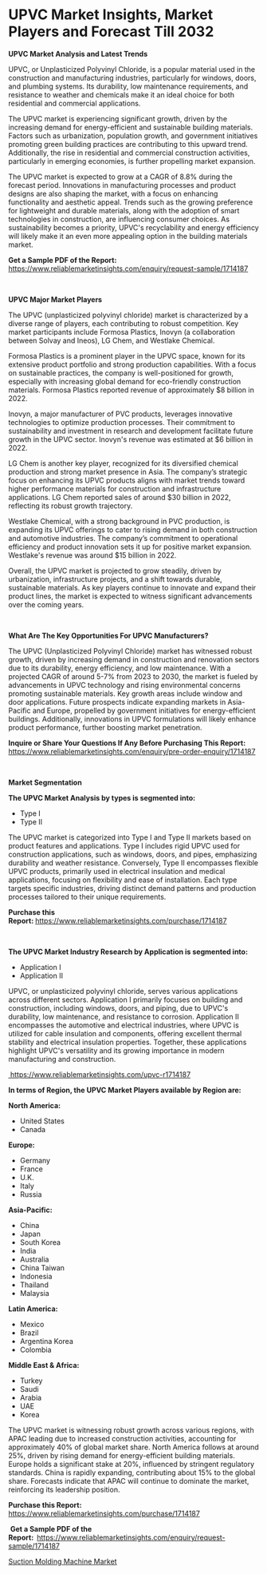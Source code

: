 <p><h1>UPVC Market Insights, Market Players and Forecast Till 2032</h1></p><p><strong>UPVC Market Analysis and Latest Trends</strong></p>
<p><p>UPVC, or Unplasticized Polyvinyl Chloride, is a popular material used in the construction and manufacturing industries, particularly for windows, doors, and plumbing systems. Its durability, low maintenance requirements, and resistance to weather and chemicals make it an ideal choice for both residential and commercial applications.</p><p>The UPVC market is experiencing significant growth, driven by the increasing demand for energy-efficient and sustainable building materials. Factors such as urbanization, population growth, and government initiatives promoting green building practices are contributing to this upward trend. Additionally, the rise in residential and commercial construction activities, particularly in emerging economies, is further propelling market expansion.</p><p>The UPVC market is expected to grow at a CAGR of 8.8% during the forecast period. Innovations in manufacturing processes and product designs are also shaping the market, with a focus on enhancing functionality and aesthetic appeal. Trends such as the growing preference for lightweight and durable materials, along with the adoption of smart technologies in construction, are influencing consumer choices. As sustainability becomes a priority, UPVC's recyclability and energy efficiency will likely make it an even more appealing option in the building materials market.</p></p>
<p><strong>Get a Sample PDF of the Report:&nbsp;</strong> <a href="https://www.reliablemarketinsights.com/enquiry/request-sample/1714187?utm_campaign=2624&utm_medium=2&utm_source=Github&utm_content=ia&utm_term=28032025&utm_id=upvc">https://www.reliablemarketinsights.com/enquiry/request-sample/1714187</a></p>
<p>&nbsp;</p>
<p><strong>UPVC Major Market Players</strong></p>
<p><p>The UPVC (unplasticized polyvinyl chloride) market is characterized by a diverse range of players, each contributing to robust competition. Key market participants include Formosa Plastics, Inovyn (a collaboration between Solvay and Ineos), LG Chem, and Westlake Chemical.</p><p>Formosa Plastics is a prominent player in the UPVC space, known for its extensive product portfolio and strong production capabilities. With a focus on sustainable practices, the company is well-positioned for growth, especially with increasing global demand for eco-friendly construction materials. Formosa Plastics reported revenue of approximately $8 billion in 2022.</p><p>Inovyn, a major manufacturer of PVC products, leverages innovative technologies to optimize production processes. Their commitment to sustainability and investment in research and development facilitate future growth in the UPVC sector. Inovyn's revenue was estimated at $6 billion in 2022.</p><p>LG Chem is another key player, recognized for its diversified chemical production and strong market presence in Asia. The company’s strategic focus on enhancing its UPVC products aligns with market trends toward higher performance materials for construction and infrastructure applications. LG Chem reported sales of around $30 billion in 2022, reflecting its robust growth trajectory.</p><p>Westlake Chemical, with a strong background in PVC production, is expanding its UPVC offerings to cater to rising demand in both construction and automotive industries. The company’s commitment to operational efficiency and product innovation sets it up for positive market expansion. Westlake's revenue was around $15 billion in 2022.</p><p>Overall, the UPVC market is projected to grow steadily, driven by urbanization, infrastructure projects, and a shift towards durable, sustainable materials. As key players continue to innovate and expand their product lines, the market is expected to witness significant advancements over the coming years.</p></p>
<p>&nbsp;</p>
<p><strong>What Are The Key Opportunities For UPVC Manufacturers?</strong></p>
<p><p>The UPVC (Unplasticized Polyvinyl Chloride) market has witnessed robust growth, driven by increasing demand in construction and renovation sectors due to its durability, energy efficiency, and low maintenance. With a projected CAGR of around 5-7% from 2023 to 2030, the market is fueled by advancements in UPVC technology and rising environmental concerns promoting sustainable materials. Key growth areas include window and door applications. Future prospects indicate expanding markets in Asia-Pacific and Europe, propelled by government initiatives for energy-efficient buildings. Additionally, innovations in UPVC formulations will likely enhance product performance, further boosting market penetration.</p></p>
<p><strong>Inquire or Share Your Questions If Any Before Purchasing This Report:</strong> <a href="https://www.reliablemarketinsights.com/enquiry/pre-order-enquiry/1714187?utm_campaign=2624&utm_medium=2&utm_source=Github&utm_content=ia&utm_term=28032025&utm_id=upvc">https://www.reliablemarketinsights.com/enquiry/pre-order-enquiry/1714187</a></p>
<p>&nbsp;</p>
<p><strong>Market Segmentation</strong></p>
<p><strong>The UPVC Market Analysis by types is segmented into:</strong></p>
<p><ul><li>Type I</li><li>Type II</li></ul></p>
<p><p>The UPVC market is categorized into Type I and Type II markets based on product features and applications. Type I includes rigid UPVC used for construction applications, such as windows, doors, and pipes, emphasizing durability and weather resistance. Conversely, Type II encompasses flexible UPVC products, primarily used in electrical insulation and medical applications, focusing on flexibility and ease of installation. Each type targets specific industries, driving distinct demand patterns and production processes tailored to their unique requirements.</p></p>
<p><strong>Purchase this Report:&nbsp;</strong><a href="https://www.reliablemarketinsights.com/purchase/1714187?utm_campaign=2624&utm_medium=2&utm_source=Github&utm_content=ia&utm_term=28032025&utm_id=upvc">https://www.reliablemarketinsights.com/purchase/1714187</a></p>
<p>&nbsp;</p>
<p><strong>The UPVC Market Industry Research by Application is segmented into:</strong></p>
<p><ul><li>Application I</li><li>Application II</li></ul></p>
<p><p>UPVC, or unplasticized polyvinyl chloride, serves various applications across different sectors. Application I primarily focuses on building and construction, including windows, doors, and piping, due to UPVC's durability, low maintenance, and resistance to corrosion. Application II encompasses the automotive and electrical industries, where UPVC is utilized for cable insulation and components, offering excellent thermal stability and electrical insulation properties. Together, these applications highlight UPVC's versatility and its growing importance in modern manufacturing and construction.</p></p>
<p><a href="https://www.reliablemarketinsights.com/upvc-r1714187?utm_campaign=2624&utm_medium=2&utm_source=Github&utm_content=ia&utm_term=28032025&utm_id=upvc">&nbsp;https://www.reliablemarketinsights.com/upvc-r1714187</a></p>
<p><strong>In terms of Region, the UPVC Market Players available by Region are:</strong></p>
<p>
    <p> <strong> North America: </strong>
        <ul>
            <li>United States</li>
            <li>Canada</li>
        </ul>
        </p> 
    <p> <strong> Europe: </strong>
        <ul>
            <li>Germany</li>
            <li>France</li>
            <li>U.K.</li>
            <li>Italy</li>
            <li>Russia</li>
        </ul>
        </p> 
    <p> <strong> Asia-Pacific: </strong>
        <ul>
            <li>China</li>
            <li>Japan</li>
            <li>South Korea</li>
            <li>India</li>
            <li>Australia</li>
            <li>China Taiwan</li>
            <li>Indonesia</li>
            <li>Thailand</li>
            <li>Malaysia</li>
        </ul>
        </p> 
    <p> <strong> Latin America: </strong>
        <ul>
            <li>Mexico</li>
            <li>Brazil</li>
            <li>Argentina Korea</li>
            <li>Colombia</li>
        </ul>
        </p> 
    <p> <strong> Middle East & Africa: </strong>
        <ul>
            <li>Turkey</li>
            <li>Saudi</li>
            <li>Arabia</li>
            <li>UAE</li>
            <li>Korea</li>
        </ul>
    </p>
    </p>
<p><p>The UPVC market is witnessing robust growth across various regions, with APAC leading due to increased construction activities, accounting for approximately 40% of global market share. North America follows at around 25%, driven by rising demand for energy-efficient building materials. Europe holds a significant stake at 20%, influenced by stringent regulatory standards. China is rapidly expanding, contributing about 15% to the global share. Forecasts indicate that APAC will continue to dominate the market, reinforcing its leadership position.</p></p>
<p><strong>Purchase this Report: </strong><a href="https://www.reliablemarketinsights.com/purchase/1714187?utm_campaign=2624&utm_medium=2&utm_source=Github&utm_content=ia&utm_term=28032025&utm_id=upvc">https://www.reliablemarketinsights.com/purchase/1714187</a></p>
<p>&nbsp;<strong>Get a Sample PDF of the Report:&nbsp;&nbsp;</strong><a href="https://www.reliablemarketinsights.com/enquiry/request-sample/1714187?utm_campaign=2624&utm_medium=2&utm_source=Github&utm_content=ia&utm_term=28032025&utm_id=upvc">https://www.reliablemarketinsights.com/enquiry/request-sample/1714187</a></p>
<p><strong></strong></p>
<p><p><a href="https://github.com/mathastilley812967/Market-Research-Report-List-1/blob/main/suction-molding-machine-market.md?utm_campaign=2624&utm_medium=2&utm_source=Github&utm_content=ia&utm_term=28032025&utm_id=upvc">Suction Molding Machine Market</a></p></p>